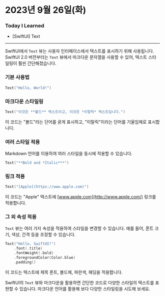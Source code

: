 # 2023년 9월 26일(화)

### Today I Learned 

- [SwiftUI] Text

---

SwiftUI에서 `Text` 뷰는 사용자 인터페이스에서 텍스트를 표시하기 위해 사용됩니다. SwiftUI 2.0 버전부터는 `Text` 뷰에서 마크다운 문자열을 사용할 수 있어, 텍스트 스타일링이 훨씬 간단해졌습니다. 

### 기본 사용법

``` Swift
Text("Hello, World!")
```

### 마크다운 스타일링
```Swift
Text("이것은 **볼드** 텍스트이고, 이것은 *이탈릭* 텍스트입니다.")
```

이 코드는 "볼드"라는 단어를 굵게 표시하고, "이탈릭"이라는 단어를 기울임체로 표시합니다.

### 여러 스타일 적용

Markdown 언어를 이용하여 여러 스타일을 동시에 적용할 수 있습니다.
``` Swift
Text("**Bold and *Italic***")
```

### 링크 적용
``` Swift
Text("[Apple](https://www.apple.com)")
```

이 코드는 "Apple" 텍스트에 [www.apple.com](http://www.apple.com/) 링크를 적용합니다.

### 그 외 속성 적용

`Text` 뷰는 여러 가지 속성을 적용하여 스타일을 변경할 수 있습니다. 예를 들어, 폰트 크기, 색상, 간격 등을 조정할 수 있습니다.
``` Swift
Text("Hello, SwiftUI!")  
    .font(.title)  
    .fontWeight(.bold)  
    .foregroundColor(Color.blue)  
    .padding()
```

이 코드는 텍스트에 제목 폰트, 볼드체, 파란색, 패딩을 적용합니다.

SwiftUI의 `Text` 뷰와 마크다운을 활용하면 간단한 코드로 다양한 스타일의 텍스트를 표현할 수 있습니다. 마크다운 언어를 활용해 보다 다양한 스타일링을 시도해 보세요.